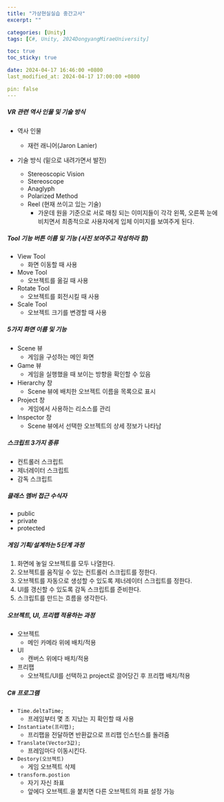 ```yaml
---
title: "가상현실실습 중간고사"
excerpt: ""

categories: [Unity]
tags: [C#, Unity, 2024DongyangMiraeUniversity]

toc: true
toc_sticky: true

date: 2024-04-17 16:46:00 +0800
last_modified_at: 2024-04-17 17:00:00 +0800

pin: false
---
```


##### VR 관련 역사 인물 및 기술 방식

- 역사 인물
    - 재런 래니어(Jaron Lanier)

- 기술 방식 (밑으로 내려가면서 발전)
    - Stereoscopic Vision
    - Stereoscope
    - Anaglyph
    - Polarized Method
    - Reel (현재 쓰이고 있는 기술)
        - 가운데 원을 기준으로 서로 매칭 되는 이미지들이 각각 왼쪽, 오른쪽 눈에 비치면서 최종적으로 사용자에게 입체 이미지를 보여주게 된다.

##### Tool 기능 버튼 이름 및 기능 (사진 보여주고 작성하라 함)
- View Tool
    - 화면 이동할 때 사용
- Move Tool
    - 오브젝트를 옮길 때 사용
- Rotate Tool
    - 오브젝트를 회전시킬 때 사용
- Scale Tool
    - 오브젝트 크기를 변경할 때 사용

##### 5가지 화면 이름 및 기능
- Scene 뷰
    - 게임을 구성하는 메인 화면
- Game 뷰
    - 게임을 실행했을 때 보이는 방향을 확인할 수 있음
- Hierarchy 창
    - Scene 뷰에 배치한 오브젝트 이름을 목록으로 표시
- Project 창
    - 게임에서 사용하는 리소스를 관리
- Inspector 창
    - Scene 뷰에서 선택한 오브젝트의 상세 정보가 나타남

##### 스크립트 3가지 종류
- 컨트롤러 스크립트
- 제너레이터 스크립트
- 감독 스크립트

##### 클래스 멤버 접근 수식자
- public
- private
- protected

##### 게임 기획/설계하는 5단계 과정
1. 화면에 놓일 오브젝트를 모두 나열한다.
2. 오브젝트를 움직일 수 있는 컨트롤러 스크립트를 정한다.
3. 오브젝트를 자동으로 생성할 수 있도록 제너레이터 스크립트를 정한다.
4. UI를 갱신할 수 있도록 감독 스크립트를 준비한다.
5. 스크립트를 만드는 흐름을 생각한다.

##### 오브젝트, UI, 프리팹 적용하는 과정
- 오브젝트
    - 메인 카메라 위에 배치/적용
- UI
    - 캔버스 위에다 배치/적용
- 프리팹
    - 오브젝트/UI를 선택하고 project로 끌어당긴 후 프리팹 배치/적용

##### C# 프로그램
- ```Time.deltaTime;```
    - 프레임부터 몇 초 지났는 지 확인할 때 사용
- ```Instantiate(프리팹);```
    - 프리팹을 전달하면 반환값으로 프리팹 인스턴스를 돌려줌
- ```Translate(Vector3값);```
    - 프레임마다 이동시킨다.
- ```Destory(오브젝트)```
    - 게임 오브젝트 삭제
- ```transform.postion```
    - 자기 자신 좌표
    - 앞에다 오브젝트.을 붙치면 다른 오브젝트의 좌표 설정 가능
